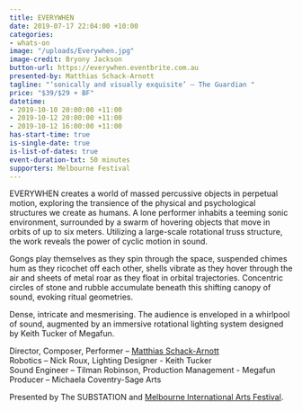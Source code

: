 ```yaml
---
title: EVERYWHEN
date: 2019-07-17 22:04:00 +10:00
categories:
- whats-on
image: "/uploads/Everywhen.jpg"
image-credit: Bryony Jackson
button-url: https://everywhen.eventbrite.com.au
presented-by: Matthias Schack-Arnott
tagline: "‘sonically and visually exquisite’ – The Guardian "
price: "$39/$29 + BF"
datetime:
- 2019-10-10 20:00:00 +11:00
- 2019-10-12 20:00:00 +11:00
- 2019-10-12 16:00:00 +11:00
has-start-time: true
is-single-date: true
is-list-of-dates: true
event-duration-txt: 50 minutes
supporters: Melbourne Festival
---
```


EVERYWHEN creates a world of massed percussive objects in perpetual motion, exploring the transience of the physical and psychological structures we create as humans. 
A lone performer inhabits a teeming sonic environment, surrounded by a swarm of hovering objects that move in orbits of up to six meters. Utilizing a large-scale rotational truss structure, the work reveals the power of cyclic motion in sound.

Gongs play themselves as they spin through the space, suspended chimes hum as they ricochet off each other, shells vibrate as they hover through the air and sheets of metal roar as they float in orbital trajectories. Concentric circles of stone and rubble accumulate beneath this shifting canopy of sound, evoking ritual geometries. 

Dense, intricate and mesmerising. The audience is enveloped in a whirlpool of sound, augmented by an immersive rotational lighting system designed by Keith Tucker of Megafun. 


Director, Composer, Performer – [Matthias Schack-Arnott](http://matthiasschackarnott.com) <br>
Robotics – Nick Roux, Lighting Designer - Keith Tucker <br>
Sound Engineer – Tilman Robinson, Production Management - Megafun <br>
Producer – Michaela Coventry-Sage Arts

Presented by The SUBSTATION and [Melbourne International Arts Festival](https://www.festival.melbourne/).
